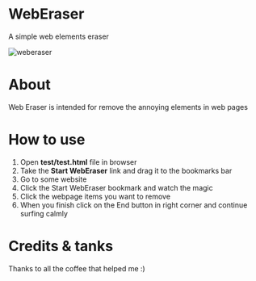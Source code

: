 # WebEraser
A simple web elements eraser

![weberaser](https://cloud.githubusercontent.com/assets/27704398/25283252/8039e554-2689-11e7-885b-1d050897fddc.gif)

# About
Web Eraser is intended for remove the annoying elements in web pages

# How to use
1. Open **test/test.html** file in browser 
2. Take the **Start WebEraser** link and drag it to the bookmarks bar
3. Go to some website
4. Click the Start WebEraser bookmark and watch the magic
5. Click the webpage items you want to remove
4. When you finish click on the End button in right corner and continue surfing calmly

# Credits & tanks
Thanks to all the coffee that helped me :) 
